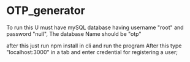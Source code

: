 # OTP_generator

To run this U must have mySQL database having username "root" and password "null",
The database Name should be "otp"

after this just run npm install in cli and run the program 
After this type "localhost:3000" in a tab and enter credential for registering a user;
